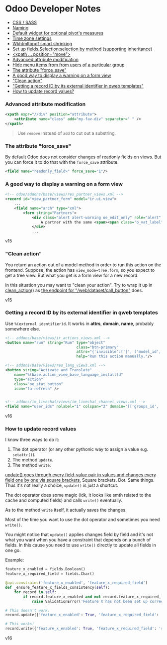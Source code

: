 # Odoo Developer Notes

- [CSS / SASS](./notes/stylesheets.md)
- [Naming](./notes/naming.md)
- [Default widget for optional pivot's measures](./notes/default_widget_for_optional_pivots_measures.md)
- [Time zone settings](./notes/time_zone_settings.md)
- [Wkhtmltopdf smart shrinking](./notes/wkhtmltopdf_smart_shrinking.md)
- [Set up fields.Selection:selection by method (supporting inheritance)](./notes/set_up_selection_by_method.md)
- [<xpath ... position="move">](./notes/position_move.md)
- [Advanced attribute modification](#advanced-attribute-modification)
- [Hide menu items from from users of a particular group](./notes/hide_menu_items_from_group.md)
- [The attribute "force_save"](#the-attribute-force_save)
- [A good way to display a warning on a form view](#a-good-way-to-display-a-warning-on-a-form-view)
- ["Clean action"](#clean-action)
- ["Getting a record ID by its external identifier in qweb templates"](#getting-a-record-id-by-its-external-identifier-in-qweb-templates)
- [How to update record values?](#how-to-update-record-values)

### Advanced attribute modification

```xml
<xpath expr="//div" position="attribute">
    <attribute name="class" add="my-fav-div" separator=" " />
</xpath>
```

> Use `remove` instead of `add` to cut out a substring.

### The attribute "force_save"

By default Odoo does not consider changes of readonly fields on views.
But you can force it to do that with the `force_save` attribute.

```xml
<field name="readonly_field>" force_save="1"/>
```

### A good way to display a warning on a form view

```xml
<!-- odoo/addons/base/views/res_partner_views.xml -->
<record id="view_partner_form" model="ir.ui.view">
    ...
    <field name="arch" type="xml">
        <form string="Partners">
            <div class="alert alert-warning oe_edit_only" role="alert" attrs="{'invisible': [('same_vat_partner_id', '=', False)]}">
                A partner with the same <span><span class="o_vat_label">Tax ID</span></span> already exists (<field name="same_vat_partner_id"/>), are you sure to create a new one?
            </div>
            ...
```

v15

### "Clean action"

You return an action out of a model method in order to run this action on the frontend.
Suppose, the action has `view_mode=tree,form`, so you expect to get a tree view.
But what you get is a form view for a new record.

In this situation you may want to "clean your action".
Try to wrap it up in [clean_action()](https://github.com/odoo/odoo/blob/15.0/addons/web/controllers/main.py#L232)
as [the endpoint for "/web/dataset/call_button"](https://github.com/odoo/odoo/blob/15.0/addons/web/controllers/main.py#L1329) does.

v15

### Getting a record ID by its external identifier in qweb templates

Use `%(external identifier)d`. It works in **attrs**, **domain**, **name**, probably somewhere else.

```xml
<!-- addons/base/views/ir_actions_views.xml -->
<button name="run" string="Run" type="object"
                                class="btn-primary"
                                attrs="{'invisible':['|', ('model_id', '!=', %(base.model_ir_actions_server)s), ('state', '!=', 'code')]}"
                                help="Run this action manually."/>

<!-- addons/base/views/res_lang_views.xml -->
<button string="Activate and Translate"
    name="%(base.action_view_base_language_install)d"
    type="action"
    class="oe_stat_button"
    icon="fa-refresh" />


<!-- addons/im_livechat/views/im_livechat_channel_views.xml -->
<field name="user_ids" nolabel="1" colspan="2" domain="[['groups_id', 'not in', %(base.group_portal)d]]">
```

v16

### How to update record values

I know three ways to do it:
1. The dot operator (or any other pythonic way to assign a value e.g. `setattr()`).
2. The method `update`.
3. The method `write`.

[update() goes through every field-value pair in values and changes every field one by one via square brackets.](https://github.com/odoo/odoo/blob/18.0/odoo/models.py#L6662)
Square brackets. Dot. Same things. Thus it's not really a choice, `update()` is just a shortcut.

The dot operator does some magic (idk, it looks like smth related to the cache and computed fields) and calls `write()` eventually.

As to the method `write` itself, it actually saves the changes.

Most of the time you want to use the dot operator and sometimes you need `write()`.

You might notice that `update()` applies changes field by field and it's not what you want when you have a constraint
that depends on a bunch of fields. In this cause you need to use `write()` directly to update all fields in one go.

Example:

```python
feature_x_enabled = fields.Boolean()
feature_x_required_field = fields.Char()

@api.constrains('feature_x_enabled', 'feature_x_required_field')
def _ensure_feature_x_fields_consistency(self):
    for record in self:
        if record.feature_x_enabled and not record.feature_x_required_field:
            raise ValidationError('Feature X has not been set up correctly.')
```

```python
# This doesn't work.
record.update({'feature_x_enabled': True, 'feature_x_required_field': 'smth'})

# This works!
record.write({'feature_x_enabled': True, 'feature_x_required_field': 'smth'})
```

v16
